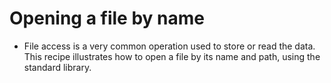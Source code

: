 # Opening a file by name

- File access is a very common operation used to store or read the data. 
This recipe illustrates how to open a file by its name and path, using the standard library.
